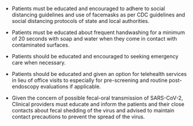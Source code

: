 - Patients must be educated and encouraged to adhere to social distancing guidelines and use of facemasks as per CDC guidelines and social distancing protocols of state and local authorities.

- Patients must be educated about frequent handwashing for a minimum of 20 seconds with soap and water when they come in contact with contaminated surfaces.

- Patients should be educated and encouraged to seeking emergency care when necessary.

- Patients should be educated and given an option for telehealth services in lieu of office visits to especially for pre-screening and routine post-endoscopy evaluations if applicable.

- Given the concern of possible fecal-oral transmission of SARS-CoV-2, Clinical providers must educate and inform the patients and their close contacts about fecal shedding of the virus and advised to maintain contact precautions to prevent the spread of the virus.